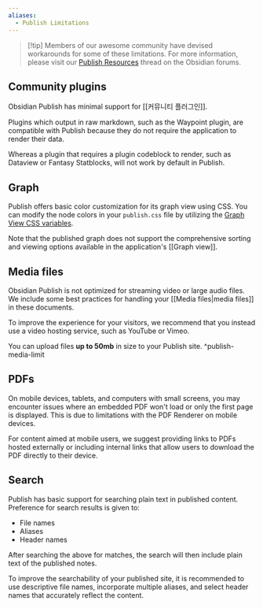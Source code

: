 ```yaml
---
aliases:
  - Publish Limitations
---
```


> [!tip] Members of our awesome community have devised workarounds for some of these limitations. For more information, please visit our [Publish Resources](https://forum.obsidian.md/t/obsidian-publish-resources/74582) thread on the Obsidian forums.

## Community plugins

Obsidian Publish has minimal support for [[커뮤니티 플러그인]]. 

Plugins which output in raw markdown, such as the Waypoint plugin, are compatible with Publish because they do not require the application to render their data. 

Whereas a plugin that requires a plugin codeblock to render, such as Dataview or Fantasy Statblocks, will not work by default in Publish. 

## Graph

Publish offers basic color customization for its graph view using CSS. You can modify the node colors in your `publish.css` file by utilizing the [Graph View CSS variables](https://docs.obsidian.md/Reference/CSS+variables/Plugins/Graph).

Note that the published graph does not support the comprehensive sorting and viewing options available in the application's [[Graph view]].

## Media files

Obsidian Publish is not optimized for streaming video or large audio files. We include some best practices for handling your [[Media files|media files]] in these documents. 

To improve the experience for your visitors, we recommend that you instead use a video hosting service, such as YouTube or Vimeo.

You can upload files **up to 50mb** in size to your Publish site. ^publish-media-limit

## PDFs

On mobile devices, tablets, and computers with small screens, you may encounter issues where an embedded PDF won't load or only the first page is displayed. This is due to limitations with the PDF Renderer on mobile devices. 

For content aimed at mobile users, we suggest providing links to PDFs hosted externally or including internal links that allow users to download the PDF directly to their device.

## Search

Publish has basic support for searching plain text in published content. Preference for search results is given to:

- File names
- Aliases
- Header names

After searching the above for matches, the search will then include plain text of the published notes.

To improve the searchability of your published site, it is recommended to use descriptive file names, incorporate multiple aliases, and select header names that accurately reflect the content.

